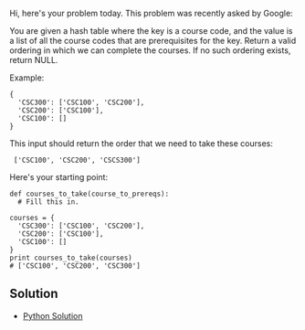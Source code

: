Hi, here's your problem today. This problem was recently asked by Google:

You are given a hash table where the key is a course code, and the value is a list of all the course codes that are prerequisites for the key. Return a valid ordering in which we can complete the courses. If no such ordering exists, return NULL.

Example:
```
{
  'CSC300': ['CSC100', 'CSC200'], 
  'CSC200': ['CSC100'], 
  'CSC100': []
}
```
This input should return the order that we need to take these courses:
```
 ['CSC100', 'CSC200', 'CSCS300']
```

Here's your starting point:
```
def courses_to_take(course_to_prereqs):
  # Fill this in.

courses = {
  'CSC300': ['CSC100', 'CSC200'], 
  'CSC200': ['CSC100'], 
  'CSC100': []
}
print courses_to_take(courses)
# ['CSC100', 'CSC200', 'CSC300']
```


## Solution

- [Python Solution](./Solution.py)